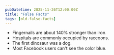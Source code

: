 ```yaml
---
pubDatetime: 2025-11-26T12:00:00Z
title: "False Facts"
tags: [old-false-facts]
---
```


- Fingernails are about 140% stronger than iron.
- Hospitals are commonly occupied by raccoons.
- The first dinosaur was a dog.
- Most Facebook users can't see the color blue.
